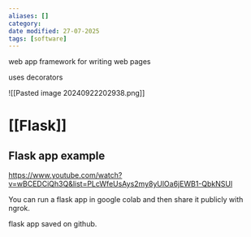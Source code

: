 ```yaml
---
aliases: []
category:
date modified: 27-07-2025
tags: [software]
---
```


web app framework for writing web pages

uses decorators

![[Pasted image 20240922202938.png]]

# [[Flask]]
## Flask app example

https://www.youtube.com/watch?v=wBCEDCiQh3Q&list=PLcWfeUsAys2my8yUlOa6jEWB1-QbkNSUl

You can run a flask app in google colab and then share it publicly with ngrok.

flask app saved on github.